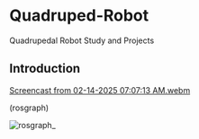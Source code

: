 # Quadruped-Robot
Quadrupedal Robot Study and Projects
## Introduction


[Screencast from 02-14-2025 07:07:13 AM.webm](https://github.com/user-attachments/assets/f8238fd1-2583-47c4-b8ef-8e12f62d5b3d)

(rosgraph)

![rosgraph_](https://github.com/user-attachments/assets/cce919bf-e8d5-4510-abef-565f27cecf99)


## 
